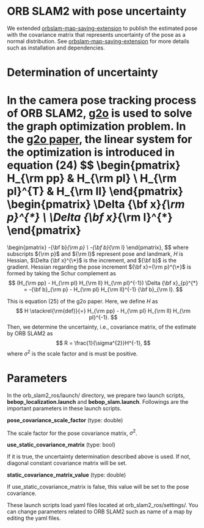 # ORB SLAM2 with pose uncertainty

We extended [orbslam-map-saving-extension](https://github.com/TUMFTM/orbslam-map-saving-extension) to publish the estimated pose with the covariance matrix that represents uncertainty of the pose as a normal distribution. See [orbslam-map-saving-extension](https://github.com/TUMFTM/orbslam-map-saving-extension) for more details such as installation and dependencies.



# Determination of uncertainty

In the camera pose tracking process of ORB SLAM2, [g2o](https://github.com/RainerKuemmerle/g2o) is used to solve the graph optimization problem. In the [g2o paper](https://www.researchgate.net/publication/224252449_G2o_A_general_framework_for_graph_optimization), the linear system for the optimization is introduced in equation (24)
$$
\begin{pmatrix}
	H_{\rm pp}     & H_{\rm pl} \\
	H_{\rm pl}^{T} & H_{\rm ll}
\end{pmatrix}
\begin{pmatrix}
	\Delta {\bf x}_{\rm p}^{*} \\
	\Delta {\bf x}_{\rm l}^{*}
\end{pmatrix}
=
\begin{pmatrix}
	-{\bf b}_{\rm p} \\
	-{\bf b}_{\rm l}
\end{pmatrix},
$$
where subscripts ${\rm p}$ and ${\rm l}$ represent pose and landmark, $H$ is Hessian, $\Delta {\bf x}^{\*}$ is the increment, and ${\bf b}$ is the gradient. Hessian regarding the pose increment ${\bf x}={\rm p}^{\*}$ is formed by taking the Schur complement as
$$
(H_{\rm pp} - H_{\rm pl} H_{\rm ll} H_{\rm pl}^{-1}) \Delta {\bf x}_{p}^{*} = -{\bf b}_{\rm p} - H_{\rm pl} H_{\rm ll}^{-1} {\bf b}_{\rm l}.
$$

This is equation (25) of the g2o paper. Here, we define $H$ as
$$
H \stackrel{\rm{def}}{=} H_{\rm pp} - H_{\rm pl} H_{\rm ll} H_{\rm pl}^{-1}.
$$
Then, we determine the uncertainty, i.e., covariance matrix, of the estimate by ORB SLAM2 as
$$
R = \frac{1}{\sigma^{2}}H^{-1},
$$
where $\sigma^{2}$ is the scale factor and is must be positive.



# Parameters

In the orb_slam2_ros/launch/ directory, we prepare two launch scripts, **bebop_localization.launch** and **bebop_slam.launch**. Followings are the important parameters in these launch scripts.



**pose_covariance_scale_factor** (type: double)

The scale factor for the pose covariance matrix, $\sigma^{2}$.



**use_static_covariance_matrix** (type: bool)

If it is true, the uncertainty determination described above is used. If not, diagonal constant covariance matrix will be set.



**static_covariance_matrix_value** (type: double)

If use_static_covariance_matrix is false, this value will be set to the pose covariance.



These launch scripts load yaml files located at orb_slam2_ros/settings/. You can change parameters related to ORB SLAM2 such as name of a map by editing the yaml files.

